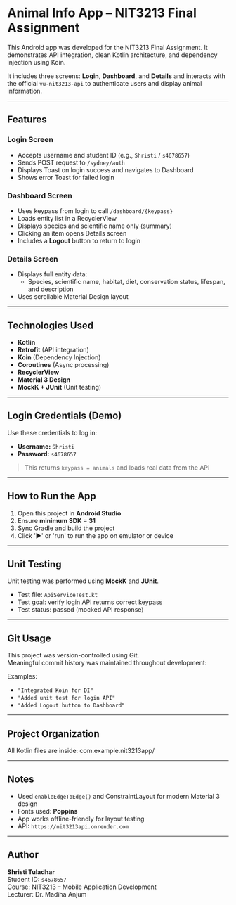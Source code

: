 # Animal Info App – NIT3213 Final Assignment

This Android app was developed for the NIT3213 Final Assignment.
It demonstrates API integration, clean Kotlin architecture, and dependency injection using Koin.

It includes three screens: **Login**, **Dashboard**, and **Details**
and interacts with the official `vu-nit3213-api` to authenticate users and display animal information.

---

## Features

### Login Screen
- Accepts username and student ID (e.g., `Shristi` / `s4678657`)
- Sends POST request to `/sydney/auth`
- Displays Toast on login success and navigates to Dashboard
- Shows error Toast for failed login

### Dashboard Screen
- Uses keypass from login to call `/dashboard/{keypass}`
- Loads entity list in a RecyclerView
- Displays species and scientific name only (summary)
- Clicking an item opens Details screen
- Includes a **Logout** button to return to login

### Details Screen
- Displays full entity data:
    - Species, scientific name, habitat, diet, conservation status, lifespan, and description
- Uses scrollable Material Design layout

---

## Technologies Used

- **Kotlin**
- **Retrofit** (API integration)
- **Koin** (Dependency Injection)
- **Coroutines** (Async processing)
- **RecyclerView**
- **Material 3 Design**
- **MockK + JUnit** (Unit testing)

---

## Login Credentials (Demo)

Use these credentials to log in:

- **Username:** `Shristi`
- **Password:** `s4678657`

> This returns `keypass = animals` and loads real data from the API

---

## How to Run the App

1. Open this project in **Android Studio**
2. Ensure **minimum SDK = 31**
3. Sync Gradle and build the project
4. Click '▶' or 'run' to run the app on emulator or device

---

## Unit Testing

Unit testing was performed using **MockK** and **JUnit**.

- Test file: `ApiServiceTest.kt`
- Test goal: verify login API returns correct keypass
- Test status: passed (mocked API response)

---

## Git Usage

This project was version-controlled using Git.  
Meaningful commit history was maintained throughout development:

Examples:
- `"Integrated Koin for DI"`
- `"Added unit test for login API"`
- `"Added Logout button to Dashboard"`

---

## Project Organization

All Kotlin files are inside: com.example.nit3213app/

---

## Notes

- Used `enableEdgeToEdge()` and ConstraintLayout for modern Material 3 design
- Fonts used: **Poppins**
- App works offline-friendly for layout testing
- API: `https://nit3213api.onrender.com`

---

## Author

**Shristi Tuladhar**  
Student ID: `s4678657`  
Course: NIT3213 – Mobile Application Development  
Lecturer: Dr. Madiha Anjum


